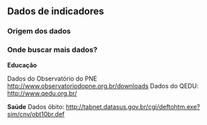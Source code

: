 Dados de indicadores
--

### Origem dos dados


### Onde buscar mais dados?

**Educação**

Dados do Observatório do PNE http://www.observatoriodopne.org.br/downloads
Dados do QEDU: http://www.qedu.org.br/

**Saúde**
Dados óbito: http://tabnet.datasus.gov.br/cgi/deftohtm.exe?sim/cnv/obt10br.def
